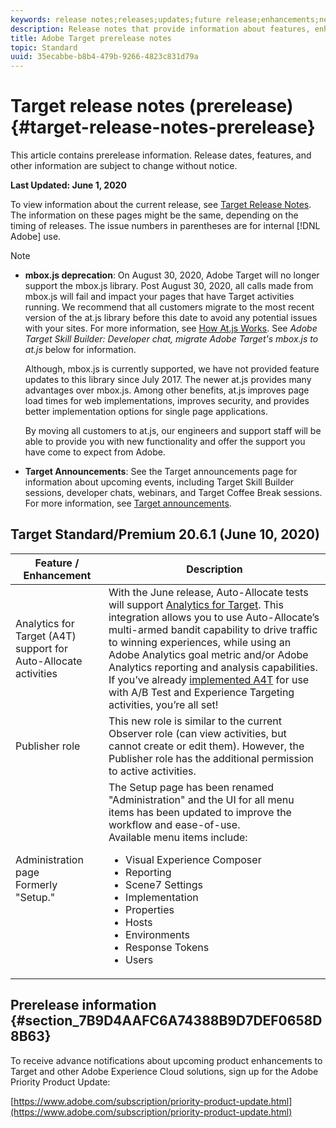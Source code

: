 ```yaml
---
keywords: release notes;releases;updates;future release;enhancements;new features;fixes;updates
description: Release notes that provide information about features, enhancements, and fixes for the latest or upcoming DNL Adobe Target releases.
title: Adobe Target prerelease notes
topic: Standard
uuid: 35ecabbe-b8b4-479b-9266-4823c831d79a
---
```


# Target release notes (prerelease){#target-release-notes-prerelease}

This article contains prerelease information. Release dates, features, and other information are subject to change without notice. 

**Last Updated: June 1, 2020**

To view information about the current release, see [Target Release Notes](release-notes.md). The information on these pages might be the same, depending on the timing of releases. The issue numbers in parentheses are for internal [!DNL Adobe] use.

>[!NOTE]
>
>* **mbox.js deprecation**: On August 30, 2020, Adobe Target will no longer support the mbox.js library. Post August 30, 2020, all calls made from mbox.js will fail and impact your pages that have Target activities running. We recommend that all customers migrate to the most recent version of the at.js library before this date to avoid any potential issues with your sites. For more information, see [How At.js Works](/help/c-implementing-target/c-implementing-target-for-client-side-web/c-how-atjs-works/how-atjs-works.md). See *Adobe Target Skill Builder: Developer chat, migrate Adobe Target's mbox.js to at.js* below for information.
>
>   Although, mbox.js is currently supported, we have not provided feature updates to this library since July 2017. The newer at.js provides many advantages over mbox.js. Among other benefits, at.js improves page load times for web implementations, improves security, and provides better implementation options for single page applications.
>
>   By moving all customers to at.js, our engineers and support staff will be able to provide you with new functionality and offer the support you have come to expect from Adobe.
>
>* **Target Announcements**: See the Target announcements page for information about upcoming events, including Target Skill Builder sessions, developer chats, webinars, and Target Coffee Break sessions. For more information, see [Target announcements](/help/r-release-notes/target-announcements.md).

## Target Standard/Premium 20.6.1 (June 10, 2020)

|Feature / Enhancement|Description|
| --- | --- |
|Analytics for Target (A4T) support for Auto-Allocate activities|With the June release, Auto-Allocate tests will support [Analytics for Target](/help/c-integrating-target-with-mac/a4t/a4t.md). This integration allows you to use Auto-Allocate’s multi-armed bandit capability to drive traffic to winning experiences, while using an Adobe Analytics goal metric and/or Adobe Analytics reporting and analysis capabilities. If you’ve already [implemented A4T](/help/c-integrating-target-with-mac/a4t/a4timplementation.md) for use with A/B Test and Experience Targeting activities, you’re all set! |
|Publisher role|This new role is similar to the current Observer role (can view activities, but cannot create or edit them). However, the Publisher role has the additional permission to active activities.|
|Administration page<br>Formerly "Setup."|The Setup page has been renamed "Administration" and the UI for all menu items has been updated to improve the workflow and ease-of-use.<br>Available menu items include:<ul><li>Visual Experience Composer</li><li>Reporting</li><li>Scene7 Settings</li><li>Implementation</li><li>Properties</li><li>Hosts</li><li>Environments</li><li>Response Tokens</li><li>Users</li></ul>|

## Prerelease information {#section_7B9D4AAFC6A74388B9D7DEF0658D8B63} 

To receive advance notifications about upcoming product enhancements to Target and other Adobe Experience Cloud solutions, sign up for the Adobe Priority Product Update:

[https://www.adobe.com/subscription/priority-product-update.html](https://www.adobe.com/subscription/priority-product-update.html) 
